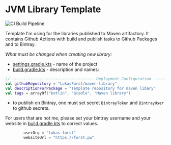 # JVM Library Template
![CI Build Pipeline](https://github.com/LukasForst/maven-library/workflows/CI%20Build%20Pipeline/badge.svg)

Template I'm using for the libraries published to Maven artifactory.
It contains Github Actions with build and publish tasks to Github Packages and to Bintray.

*What must be changed when creating new library:*
* [settings.gradle.kts](settings.gradle.kts) - name of the project
* [build.gradle.kts](build.gradle.kts) - description and names:
```kotlin
// ------------------------------------ Deployment Configuration  ------------------------------------
val githubRepository = "LukasForst/maven-library"
val descriptionForPackage = "Template repository for maven libary"
val tags = arrayOf("kotlin", "Gradle", "Maven library")
```
* to publish on Bintray, one must set secret `BintrayToken` and `BintrayUser` to github secrets.

For users that are not me, please set your bintray username 
and your website in [build.gradle.kts](build.gradle.kts) to correct values.
```kotlin
        userOrg = "lukas-forst"
        websiteUrl = "https://forst.pw"
```
